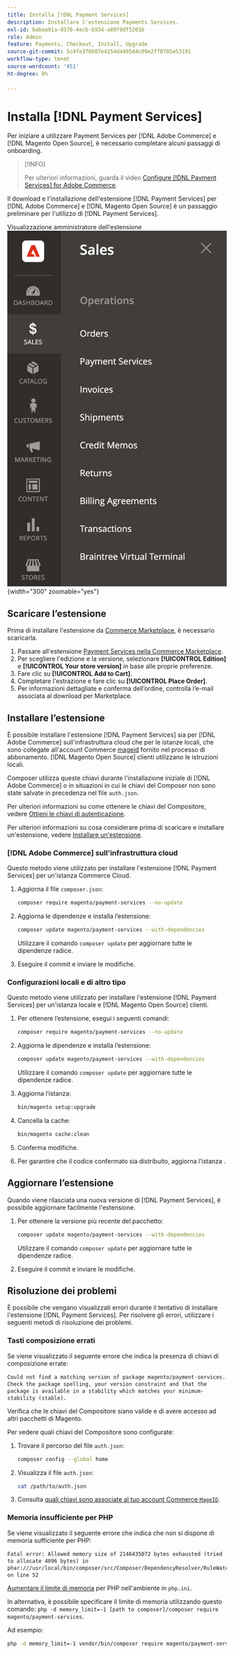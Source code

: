 ```yaml
---
title: Installa [!DNL Payment Services]
description: Installare l'estensione Payments Services.
exl-id: babaa91a-9376-4acb-b934-a89f9df52016
role: Admin
feature: Payments, Checkout, Install, Upgrade
source-git-commit: 5c4fe370507e4154d4495d4c09e2ff8705e53191
workflow-type: tm+mt
source-wordcount: '451'
ht-degree: 0%

---
```


# Installa [!DNL Payment Services]

Per iniziare a utilizzare Payment Services per [!DNL Adobe Commerce] e [!DNL Magento Open Source], è necessario completare alcuni passaggi di onboarding.

>[!INFO]
>
> Per ulteriori informazioni, guarda il video [Configure [!DNL Payment Services] for Adobe Commerce](https://experienceleague.adobe.com/en/docs/commerce-learn/tutorials/admin/adobe-commerce-services/configure-adobe-payment-services).

Il download e l&#39;installazione dell&#39;estensione [!DNL Payment Services] per [!DNL Adobe Commerce] e [!DNL Magento Open Source] è un passaggio preliminare per l&#39;utilizzo di [!DNL Payment Services].

Visualizzazione amministratore dell&#39;estensione ![[!DNL Payment Services]](assets/admin-view.png){width="300" zoomable="yes"}

## Scaricare l’estensione

Prima di installare l&#39;estensione da [Commerce Marketplace](https://experienceleague.adobe.com/docs/commerce-admin/start/resources/commerce-marketplace.html), è necessario scaricarla.

1. Passare all&#39;estensione [Payment Services nella Commerce Marketplace](https://commercemarketplace.adobe.com/magento-payment-services.html).
1. Per scegliere l&#39;edizione e la versione, selezionare **[!UICONTROL Edition]** e **[!UICONTROL Your store version]** in base alle proprie preferenze.
1. Fare clic su **[!UICONTROL Add to Cart]**.
1. Completare l&#39;estrazione e fare clic su **[!UICONTROL Place Order]**.
1. Per informazioni dettagliate e conferma dell’ordine, controlla l’e-mail associata al download per Marketplace.

## Installare l’estensione

È possibile installare l&#39;estensione [!DNL Payment Services] sia per [!DNL Adobe Commerce] sull&#39;infrastruttura cloud che per le istanze locali, che sono collegate all&#39;account Commerce [mageid](https://developer.adobe.com/commerce/marketplace/guides/sellers/profile-information/#access-keys) fornito nel processo di abbonamento.
[!DNL Magento Open Source] clienti utilizzano le istruzioni locali.

Composer utilizza queste chiavi durante l&#39;installazione iniziale di [!DNL Adobe Commerce] o in situazioni in cui le chiavi del Composer non sono state salvate in precedenza nel file `auth.json`.

Per ulteriori informazioni su come ottenere le chiavi del Compositore, vedere [Ottieni le chiavi di autenticazione](https://devdocs.magento.com/guides/v2.4/install-gde/prereq/connect-auth.html).

Per ulteriori informazioni su cosa considerare prima di scaricare e installare un&#39;estensione, vedere [Installare un&#39;estensione](https://devdocs.magento.com/guides/v2.4/install-gde/install/cli/extensions.html).

### [!DNL Adobe Commerce] sull&#39;infrastruttura cloud

Questo metodo viene utilizzato per installare l&#39;estensione [!DNL Payment Services] per un&#39;istanza Commerce Cloud.

1. Aggiorna il file `composer.json`:

   ```bash
   composer require magento/payment-services --no-update
   ```

1. Aggiorna le dipendenze e installa l’estensione:

   ```bash
   composer update magento/payment-services --with-dependencies
   ```

   Utilizzare il comando `composer update` per aggiornare tutte le dipendenze radice.

1. Eseguire il commit e inviare le modifiche.

### Configurazioni locali e di altro tipo

Questo metodo viene utilizzato per installare l&#39;estensione [!DNL Payment Services] per un&#39;istanza locale e [!DNL Magento Open Source] clienti.

1. Per ottenere l’estensione, esegui i seguenti comandi:

   ```bash
   composer require magento/payment-services --no-update
   ```

1. Aggiorna le dipendenze e installa l’estensione:

   ```bash
   composer update magento/payment-services --with-dependencies
   ```

   Utilizzare il comando `composer update` per aggiornare tutte le dipendenze radice.

1. Aggiorna l’istanza:

   ```bash
   bin/magento setup:upgrade
   ```

1. Cancella la cache:

   ```bash
   bin/magento cache:clean
   ```

1. Conferma modifiche.
1. Per garantire che il codice confermato sia distribuito, aggiorna l’istanza .

## Aggiornare l’estensione

Quando viene rilasciata una nuova versione di [!DNL Payment Services], è possibile aggiornare facilmente l&#39;estensione.

1. Per ottenere la versione più recente del pacchetto:

   ```bash
   composer update magento/payment-services --with-dependencies
   ```

   Utilizzare il comando `composer update` per aggiornare tutte le dipendenze radice.

1. Eseguire il commit e inviare le modifiche.

## Risoluzione dei problemi

È possibile che vengano visualizzati errori durante il tentativo di installare l&#39;estensione [!DNL Payment Services]. Per risolvere gli errori, utilizzare i seguenti metodi di risoluzione dei problemi.

### Tasti composizione errati

Se viene visualizzato il seguente errore che indica la presenza di chiavi di composizione errate:

```terminal
Could not find a matching version of package magento/payment-services. Check the package spelling, your version constraint and that the package is available in a stability which matches your minimum-stability (stable).
```

Verifica che le chiavi del Compositore siano valide e di avere accesso ad altri pacchetti di Magento.

Per vedere quali chiavi del Compositore sono configurate:

1. Trovare il percorso del file `auth.json`:

   ```bash
   composer config --global home
   ```

1. Visualizza il file `auth.json`:

   ```bash
   cat /path/to/auth.json
   ```

1. Consulta [quali chiavi sono associate al tuo account Commerce `MageID`](https://devdocs.magento.com/guides/v2.4/install-gde/prereq/connect-auth.html).

### Memoria insufficiente per PHP

Se viene visualizzato il seguente errore che indica che non si dispone di memoria sufficiente per PHP:

```terminal
Fatal error: Allowed memory size of 2146435072 bytes exhausted (tried to allocate 4096 bytes) in phar:///usr/local/bin/composer/src/Composer/DependencyResolver/RuleWatchGraph.php on line 52
```

[Aumentare il limite di memoria](https://devdocs.magento.com/cloud/project/magento-app-php-ini.html#increase-php-memory-limit) per PHP nell&#39;ambiente in `php.ini`.

In alternativa, è possibile specificare il limite di memoria utilizzando questo comando: `php -d memory_limit=-1 [path to composer]/composer require magento/payment-services`.

Ad esempio:

```bash
php -d memory_limit=-1 vendor/bin/composer require magento/payment-services
```
